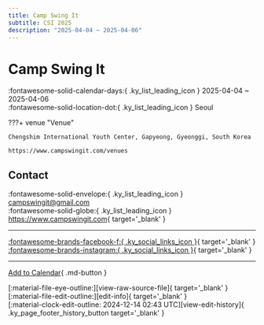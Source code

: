 ```yaml
---
title: Camp Swing It
subtitle: CSI 2025
description: "2025-04-04 ~ 2025-04-06"
---
```


# Camp Swing It 

:fontawesome-solid-calendar-days:{ .ky_list_leading_icon } 2025-04-04 ~ 2025-04-06  
:fontawesome-solid-location-dot:{ .ky_list_leading_icon } Seoul  

???+ venue "Venue"

    Chengshim International Youth Center, Gapyeong, Gyeonggi, South Korea  
    https://www.campswingit.com/venues  

## Contact

:fontawesome-solid-envelope:{ .ky_list_leading_icon } <campswingit@gmail.com>  
:fontawesome-solid-globe:{ .ky_list_leading_icon } <https://www.campswingit.com>{ target='_blank' }  

---

 [:fontawesome-brands-facebook-f:{ .ky_social_links_icon }](https://www.facebook.com/CampSwingIt){ target='_blank' } [:fontawesome-brands-instagram:{ .ky_social_links_icon }](https://instagram.com/campswingit){ target='_blank' }

---

[Add to Calendar](https://swing.news/ics/en/2025/kr/camp-swing-it-2025.ics){ .md-button }

<div class="ky_page_footer" markdown>
<div class="ky_page_footer_trailing" markdown="span">
[:material-file-eye-outline:][view-raw-source-file]{ target='_blank' }
[:material-file-edit-outline:][edit-info]{ target='_blank' }
</div>
<div class="ky_page_footer_leading" markdown="span">
[:material-clock-edit-outline: 2024-12-14 02:43 UTC][view-edit-history]{ .ky_page_footer_history_button target='_blank' }
</div>
</div>

[view-raw-source-file]: https://github.com/swingdance/events/blob/main/2025/kr/camp-swing-it-2025.json "View Raw Source File"
[edit-info]: https://github.com/swingdance/events/issues/new?assignees=&labels=update+event&projects=&template=03-update_entity.yml&title=%5B2025%2Fkr%5D%20Camp%20Swing%20It&region=kr&year=2025&id=camp-swing-it-2025&name=Camp%20Swing%20It&org_id= "Edit Info"

[view-edit-history]: https://github.com/swingdance/events/commits/main/2025/kr/camp-swing-it-2025.json "View Edit History"
